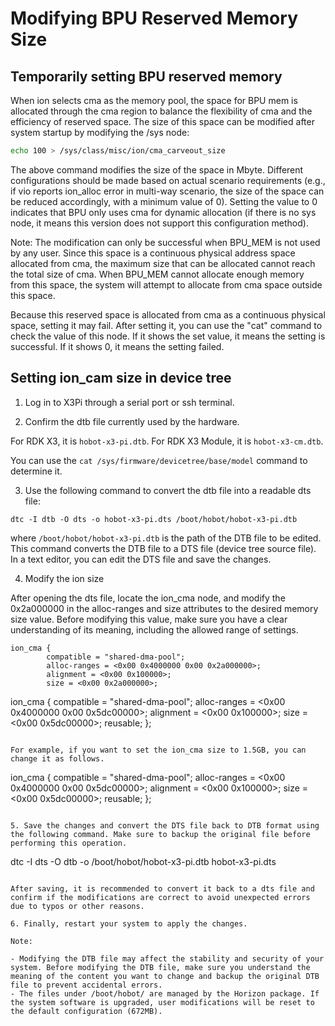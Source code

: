 # Modifying BPU Reserved Memory Size

## Temporarily setting BPU reserved memory

When ion selects cma as the memory pool, the space for BPU mem is allocated through the cma region to balance the flexibility of cma and the efficiency of reserved space. The size of this space can be modified after system startup by modifying the /sys node:

```bash
echo 100 > /sys/class/misc/ion/cma_carveout_size
```

The above command modifies the size of the space in Mbyte. Different configurations should be made based on actual scenario requirements (e.g., if vio reports ion_alloc error in multi-way scenario, the size of the space can be reduced accordingly, with a minimum value of 0). Setting the value to 0 indicates that BPU only uses cma for dynamic allocation (if there is no sys node, it means this version does not support this configuration method).

Note: The modification can only be successful when BPU_MEM is not used by any user. Since this space is a continuous physical address space allocated from cma, the maximum size that can be allocated cannot reach the total size of cma. When BPU_MEM cannot allocate enough memory from this space, the system will attempt to allocate from cma space outside this space.

Because this reserved space is allocated from cma as a continuous physical space, setting it may fail. After setting it, you can use the "cat" command to check the value of this node. If it shows the set value, it means the setting is successful. If it shows 0, it means the setting failed.

## Setting ion_cam size in device tree

1. Log in to X3Pi through a serial port or ssh terminal.

2. Confirm the dtb file currently used by the hardware.

For RDK X3, it is `hobot-x3-pi.dtb`.
For RDK X3 Module, it is `hobot-x3-cm.dtb`.

You can use the `cat /sys/firmware/devicetree/base/model` command to determine it.

3. Use the following command to convert the dtb file into a readable dts file:

```
dtc -I dtb -O dts -o hobot-x3-pi.dts /boot/hobot/hobot-x3-pi.dtb 
```

where `/boot/hobot/hobot-x3-pi.dtb` is the path of the DTB file to be edited. This command converts the DTB file to a DTS file (device tree source file). In a text editor, you can edit the DTS file and save the changes.

4. Modify the ion size

After opening the dts file, locate the ion_cma node, and modify the 0x2a000000 in the alloc-ranges and size attributes to the desired memory size value. Before modifying this value, make sure you have a clear understanding of its meaning, including the allowed range of settings.

```
ion_cma {
		compatible = "shared-dma-pool";
		alloc-ranges = <0x00 0x4000000 0x00 0x2a000000>;
		alignment = <0x00 0x100000>;
		size = <0x00 0x2a000000>;
``````
ion_cma {
	compatible = "shared-dma-pool";
	alloc-ranges = <0x00 0x4000000 0x00 0x5dc00000>;
	alignment = <0x00 0x100000>;
	size = <0x00 0x5dc00000>;
	reusable;
};
```

For example, if you want to set the ion_cma size to 1.5GB, you can change it as follows.

```
ion_cma {
	compatible = "shared-dma-pool";
	alloc-ranges = <0x00 0x4000000 0x00 0x5dc00000>;
	alignment = <0x00 0x100000>;
	size = <0x00 0x5dc00000>;
	reusable;
};
```

5. Save the changes and convert the DTS file back to DTB format using the following command. Make sure to backup the original file before performing this operation.

```
dtc -I dts -O dtb -o /boot/hobot/hobot-x3-pi.dtb hobot-x3-pi.dts
```

After saving, it is recommended to convert it back to a dts file and confirm if the modifications are correct to avoid unexpected errors due to typos or other reasons.

6. Finally, restart your system to apply the changes.

Note:

- Modifying the DTB file may affect the stability and security of your system. Before modifying the DTB file, make sure you understand the meaning of the content you want to change and backup the original DTB file to prevent accidental errors.
- The files under /boot/hobot/ are managed by the Horizon package. If the system software is upgraded, user modifications will be reset to the default configuration (672MB).